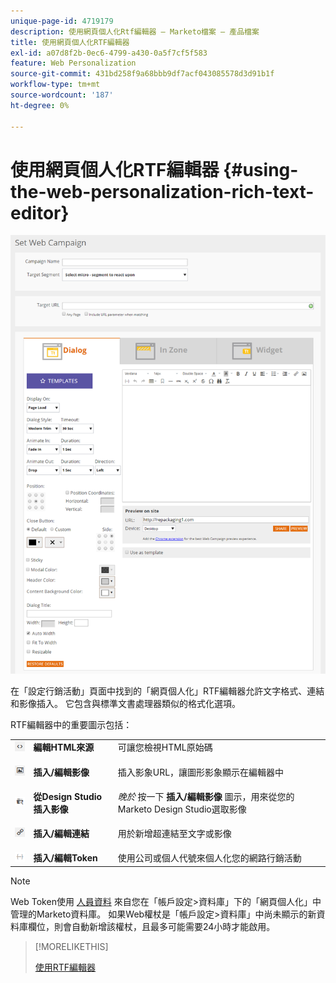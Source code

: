 ```yaml
---
unique-page-id: 4719179
description: 使用網頁個人化Rtf編輯器 — Marketo檔案 — 產品檔案
title: 使用網頁個人化RTF編輯器
exl-id: a07d8f2b-0ec6-4799-a430-0a5f7cf5f583
feature: Web Personalization
source-git-commit: 431bd258f9a68bbb9df7acf043085578d3d91b1f
workflow-type: tm+mt
source-wordcount: '187'
ht-degree: 0%

---
```


# 使用網頁個人化RTF編輯器 {#using-the-web-personalization-rich-text-editor}

![](assets/one.png)

在「設定行銷活動」頁面中找到的「網頁個人化」RTF編輯器允許文字格式、連結和影像插入。 它包含與標準文書處理器類似的格式化選項。

RTF編輯器中的重要圖示包括：

<table> 
 <tbody> 
  <tr> 
   <td colspan="1"><img alt="—" src="assets/three.png" data-linked-resource-id="11386613" data-linked-resource-type="attachment" data-base-url="https://docs.marketo.com" data-linked-resource-container-id="4719179" title="--"></td> 
   <td colspan="1"><strong>編輯HTML來源</strong></td> 
   <td colspan="1">可讓您檢視HTML原始碼</td> 
  </tr> 
  <tr> 
   <td colspan="1"><img alt="--" src="assets/two.png" data-linked-resource-id="11386612" data-linked-resource-type="attachment" data-base-url="https://docs.marketo.com" data-linked-resource-container-id="4719179" title="--"></td> 
   <td colspan="1"><p><strong>插入/編輯影像</strong><br></p></td> 
   <td colspan="1">插入影象URL，讓圖形影象顯示在編輯器中</td> 
  </tr> 
  <tr> 
   <td colspan="1"><img alt="--" src="assets/ds.png" data-linked-resource-id="12983884" data-linked-resource-type="attachment" data-base-url="https://docs.marketo.com" data-linked-resource-container-id="4719179" title="--"></td> 
   <td colspan="1"><strong>從Design Studio插入影像</strong></td> 
   <td colspan="1"><em>晚於</em> 按一下 <strong>插入/編輯影像</strong> 圖示，用來從您的Marketo Design Studio選取影像</td> 
  </tr> 
  <tr> 
   <td colspan="1"><img alt="--" src="assets/four.png" data-linked-resource-id="11386614" data-linked-resource-type="attachment" data-base-url="https://docs.marketo.com" data-linked-resource-container-id="4719179" title="--"></td> 
   <td colspan="1"><p><strong>插入/編輯連結</strong><br></p></td> 
   <td colspan="1">用於新增超連結至文字或影像</td> 
  </tr> 
  <tr> 
   <td colspan="1"><img alt="--" src="assets/tokens.png" data-linked-resource-id="12983883" data-linked-resource-type="attachment" data-base-url="https://docs.marketo.com" data-linked-resource-container-id="4719179" title="--"></td> 
   <td colspan="1"><strong>插入/編輯Token</strong></td> 
   <td colspan="1">使用公司或個人代號來個人化您的網路行銷活動</td> 
  </tr> 
 </tbody> 
</table>

>[!NOTE]
>
>Web Token使用 [人員資料](/help/marketo/product-docs/web-personalization/using-web-segments/manage-person-data.md) 來自您在「帳戶設定>資料庫」下的「網頁個人化」中管理的Marketo資料庫。 如果Web權杖是「帳戶設定>資料庫」中尚未顯示的新資料庫欄位，則會自動新增該權杖，且最多可能需要24小時才能啟用。

>[!MORELIKETHIS]
>
>[使用RTF編輯器](/help/marketo/product-docs/email-marketing/general/understanding-the-email-editor/using-the-rich-text-editor.md)
